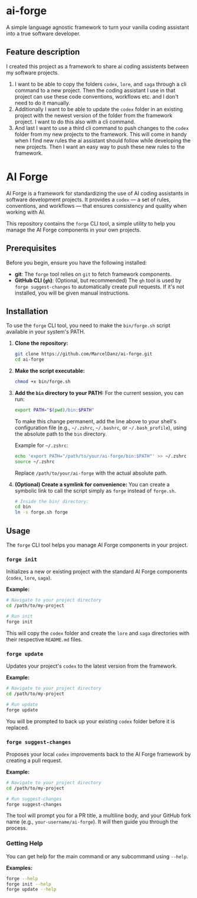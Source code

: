 # ai-forge
A simple language agnostic framework to turn your vanilla coding assistant into a true software developer.


## Feature description

I created this project as a framework to share ai coding assistents between my software projects. 

1. I want to be able to copy the folders `codex`, `lore`, and `saga` through a cli command to a new project. Then the coding assistant I use in that project can use these code conventions, workflows etc. and I don't need to do it manually. 
2. Additionally I want to be able to update the `codex` folder in an existing project with the newest version of the folder from the framework project. I want to do this also with a cli command. 
3. And last I want to use a third cli command to push changes to the `codex` folder from my new projects to the framework. This will come in handy when I find new rules the ai assistant should follow while developing the new projects. Then I want an easy way to push these new rules to the framework. 


# AI Forge

AI Forge is a framework for standardizing the use of AI coding assistants in software development projects. It provides a `codex` — a set of rules, conventions, and workflows — that ensures consistency and quality when working with AI.

This repository contains the `forge` CLI tool, a simple utility to help you manage the AI Forge components in your own projects.

## Prerequisites

Before you begin, ensure you have the following installed:
- **git**: The `forge` tool relies on `git` to fetch framework components.
- **GitHub CLI (`gh`)**: (Optional, but recommended) The `gh` tool is used by `forge suggest-changes` to automatically create pull requests. If it's not installed, you will be given manual instructions.

## Installation

To use the `forge` CLI tool, you need to make the `bin/forge.sh` script available in your system's PATH.

1.  **Clone the repository:**
    ```bash
    git clone https://github.com/MarcelDanz/ai-forge.git
    cd ai-forge
    ```

2.  **Make the script executable:**
    ```bash
    chmod +x bin/forge.sh
    ```

3.  **Add the `bin` directory to your PATH:**
    For the current session, you can run:
    ```bash
    export PATH="$(pwd)/bin:$PATH"
    ```

    To make this change permanent, add the line above to your shell's configuration file (e.g., `~/.zshrc`, `~/.bashrc`, or `~/.bash_profile`), using the absolute path to the `bin` directory.

    Example for `~/.zshrc`:
    ```bash
    echo 'export PATH="/path/to/your/ai-forge/bin:$PATH"' >> ~/.zshrc
    source ~/.zshrc
    ```
    Replace `/path/to/your/ai-forge` with the actual absolute path.

4.  **(Optional) Create a symlink for convenience:**
    You can create a symbolic link to call the script simply as `forge` instead of `forge.sh`.
    ```bash
    # Inside the bin/ directory:
    cd bin
    ln -s forge.sh forge
    ```

## Usage

The `forge` CLI tool helps you manage AI Forge components in your project.

### `forge init`
Initializes a new or existing project with the standard AI Forge components (`codex`, `lore`, `saga`).

**Example:**
```bash
# Navigate to your project directory
cd /path/to/my-project

# Run init
forge init
```
This will copy the `codex` folder and create the `lore` and `saga` directories with their respective `README.md` files.

### `forge update`
Updates your project's `codex` to the latest version from the framework.

**Example:**
```bash
# Navigate to your project directory
cd /path/to/my-project

# Run update
forge update
```
You will be prompted to back up your existing `codex` folder before it is replaced.

### `forge suggest-changes`
Proposes your local `codex` improvements back to the AI Forge framework by creating a pull request.

**Example:**
```bash
# Navigate to your project directory
cd /path/to/my-project

# Run suggest-changes
forge suggest-changes
```
The tool will prompt you for a PR title, a multiline body, and your GitHub fork name (e.g., `your-username/ai-forge`). It will then guide you through the process.

### Getting Help
You can get help for the main command or any subcommand using `--help`.

**Examples:**
```bash
forge --help
forge init --help
forge update --help
```
